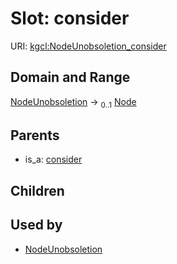 
# Slot: consider




URI: [kgcl:NodeUnobsoletion_consider](http://w3id.org/kgcl/NodeUnobsoletion_consider)


## Domain and Range

[NodeUnobsoletion](NodeUnobsoletion.md) &#8594;  <sub>0..1</sub> [Node](Node.md)

## Parents

 *  is_a: [consider](consider.md)

## Children


## Used by

 * [NodeUnobsoletion](NodeUnobsoletion.md)
